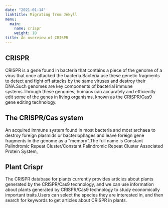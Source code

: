 ```yaml
---
date: "2021-01-14"
linktitle: Migrating from Jekyll
menu:
  main:
    name: crispr
    weight: 10
title: An overview of CRISPR
---
```


##  CRISPR
CRISPR is a gene found in bacteria that contains a piece of the genome of a virus that once attacked the bacteria.Bacteria use these genetic fragments to detect and fight off attacks by the same viruses and destroy their DNA.Such genomes are key components of bacterial immune systems.Through these genomes, humans can accurately and efficiently edit some of the genes in living organisms, known as the CRISPR/Cas9 gene editing technology.

## The CRISPR/Cas system
An acquired immune system found in most bacteria and most archaea to destroy foreign plasmids or bacteriophages and leave foreign gene fragments in the genome as a "memory".The full name is Constant Palindromic Repeat Cluster/Constant Palindromic Repeat Cluster Associated Protein System,


## Plant Crispr
The CRISPR database for plants currently provides articles about plants generated by the CRISPR/Cas9 technology, and we can use information about plants generated by CRISPR/Cas9 technology to study economically important traits.Users can select the species they are interested in, and then search for keywords to get articles about CRISPR in plants.



